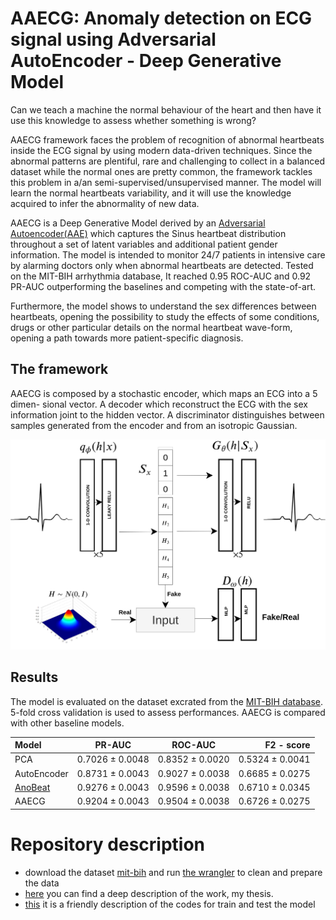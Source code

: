 # AAECG: Anomaly detection on ECG signal using Adversarial AutoEncoder - Deep Generative Model

Can we teach a machine the normal behaviour of the heart and then have it use this knowledge to assess whether something is wrong? 

AAECG framework faces the problem of recognition of abnormal heartbeats inside the ECG signal by using modern data-driven techniques. Since the abnormal patterns are plentiful, rare and challenging to collect in a balanced dataset while the normal ones are pretty common, the framework tackles this problem in a/an semi-supervised/unsupervised manner. The model will learn the normal heartbeats variability, and it will use the knowledge acquired to infer the abnormality of new data. 

AAECG is a Deep Generative Model derived by an [Adversarial Autoencoder(AAE)](https://arxiv.org/abs/1511.05644) which captures the Sinus heartbeat distribution throughout a set of latent variables and additional patient gender information. The model is intended to monitor 24/7 patients in intensive care by alarming doctors only when abnormal heartbeats are detected. Tested on the MIT-BIH arrhythmia database, It reached 0.95 ROC-AUC and 0.92 PR-AUC outperforming the baselines and competing with the state-of-art.

Furthermore, the model shows to understand the sex differences between heartbeats, opening the possibility to study the effects of some conditions, drugs or other particular details on the normal heartbeat wave-form, opening a path towards more patient-specific diagnosis.

## The framework

AAECG is composed by a stochastic encoder, which maps an ECG into a 5 dimen-
sional vector. A decoder which reconstruct the ECG with the sex information joint to the hidden
vector. A discriminator distinguishes between samples generated from the encoder and from an
isotropic Gaussian.

<img src="images/AAECG.png" width="700">

## Results

The model is evaluated on the dataset excrated from the [MIT-BIH database](https://physionet.org/content/mitdb/1.0.0/). 
5-fold cross validation is used to assess performances.
AAECG is compared with other baseline models. 

| Model        | PR-AUC              | ROC-AUC            | F2 - score      |
| :---         |     :---:           |          :---:      | ---: |
| PCA          | 0.7026 ± 0.0048     | 0.8352 ± 0.0020    | 0.5324 ± 0.0041 |
| AutoEncoder     | 0.8731 ± 0.0043            | 0.9027 ± 0.0038       | 0.6685 ± 0.0275|
| [AnoBeat](https://ieeexplore.ieee.org/abstract/document/9172828)     |  0.9276 ± 0.0043            | 0.9596 ± 0.0038       |0.6710 ± 0.0345|
| AAECG     | 0.9204 ± 0.0043            | 0.9504 ± 0.0038       | 0.6726  ± 0.0275|

# Repository description

- download the dataset [mit-bih](https://physionet.org/content/mitdb/1.0.0/) and run [the wrangler](Data_Wrangler.py) to clean and prepare the data
- [here](AAECG.pdf) you can find a deep description of the work, my thesis.
- [this](TRAIN_TEST_AAECG.ipynb) it is a friendly description of the codes for train and test the model
